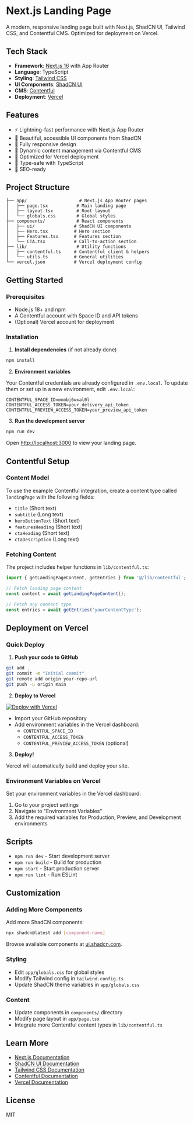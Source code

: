# Next.js Landing Page

A modern, responsive landing page built with Next.js, ShadCN UI, Tailwind CSS, and Contentful CMS. Optimized for deployment on Vercel.

## Tech Stack

- **Framework**: [Next.js 16](https://nextjs.org/) with App Router
- **Language**: TypeScript
- **Styling**: [Tailwind CSS](https://tailwindcss.com/)
- **UI Components**: [ShadCN UI](https://ui.shadcn.com/)
- **CMS**: [Contentful](https://www.contentful.com/)
- **Deployment**: [Vercel](https://vercel.com/)

## Features

- ⚡ Lightning-fast performance with Next.js App Router
- 🎨 Beautiful, accessible UI components from ShadCN
- 📱 Fully responsive design
- 🔄 Dynamic content management via Contentful CMS
- 🚀 Optimized for Vercel deployment
- 💪 Type-safe with TypeScript
- 🎯 SEO-ready

## Project Structure

```
├── app/                    # Next.js App Router pages
│   ├── page.tsx           # Main landing page
│   ├── layout.tsx         # Root layout
│   └── globals.css        # Global styles
├── components/            # React components
│   ├── ui/               # ShadCN UI components
│   ├── Hero.tsx          # Hero section
│   ├── Features.tsx      # Features section
│   └── CTA.tsx           # Call-to-action section
├── lib/                   # Utility functions
│   ├── contentful.ts     # Contentful client & helpers
│   └── utils.ts          # General utilities
└── vercel.json           # Vercel deployment config
```

## Getting Started

### Prerequisites

- Node.js 18+ and npm
- A Contentful account with Space ID and API tokens
- (Optional) Vercel account for deployment

### Installation

1. **Install dependencies** (if not already done)

```bash
npm install
```

2. **Environment variables**

Your Contentful credentials are already configured in `.env.local`. To update them or set up in a new environment, edit `.env.local`:

```env
CONTENTFUL_SPACE_ID=mnmbj6wxal0l
CONTENTFUL_ACCESS_TOKEN=your_delivery_api_token
CONTENTFUL_PREVIEW_ACCESS_TOKEN=your_preview_api_token
```

3. **Run the development server**

```bash
npm run dev
```

Open [http://localhost:3000](http://localhost:3000) to view your landing page.

## Contentful Setup

### Content Model

To use the example Contentful integration, create a content type called `landingPage` with the following fields:

- `title` (Short text)
- `subtitle` (Long text)
- `heroButtonText` (Short text)
- `featuresHeading` (Short text)
- `ctaHeading` (Short text)
- `ctaDescription` (Long text)

### Fetching Content

The project includes helper functions in `lib/contentful.ts`:

```typescript
import { getLandingPageContent, getEntries } from '@/lib/contentful';

// Fetch landing page content
const content = await getLandingPageContent();

// Fetch any content type
const entries = await getEntries('yourContentType');
```

## Deployment on Vercel

### Quick Deploy

1. **Push your code to GitHub**

```bash
git add .
git commit -m "Initial commit"
git remote add origin your-repo-url
git push -u origin main
```

2. **Deploy to Vercel**

[![Deploy with Vercel](https://vercel.com/button)](https://vercel.com/new)

- Import your GitHub repository
- Add environment variables in the Vercel dashboard:
  - `CONTENTFUL_SPACE_ID`
  - `CONTENTFUL_ACCESS_TOKEN`
  - `CONTENTFUL_PREVIEW_ACCESS_TOKEN` (optional)

3. **Deploy!**

Vercel will automatically build and deploy your site.

### Environment Variables on Vercel

Set your environment variables in the Vercel dashboard:

1. Go to your project settings
2. Navigate to "Environment Variables"
3. Add the required variables for Production, Preview, and Development environments

## Scripts

- `npm run dev` - Start development server
- `npm run build` - Build for production
- `npm start` - Start production server
- `npm run lint` - Run ESLint

## Customization

### Adding More Components

Add more ShadCN components:

```bash
npx shadcn@latest add [component-name]
```

Browse available components at [ui.shadcn.com](https://ui.shadcn.com/).

### Styling

- Edit `app/globals.css` for global styles
- Modify Tailwind config in `tailwind.config.ts`
- Update ShadCN theme variables in `app/globals.css`

### Content

- Update components in `components/` directory
- Modify page layout in `app/page.tsx`
- Integrate more Contentful content types in `lib/contentful.ts`

## Learn More

- [Next.js Documentation](https://nextjs.org/docs)
- [ShadCN UI Documentation](https://ui.shadcn.com/)
- [Tailwind CSS Documentation](https://tailwindcss.com/docs)
- [Contentful Documentation](https://www.contentful.com/developers/docs/)
- [Vercel Documentation](https://vercel.com/docs)

## License

MIT
